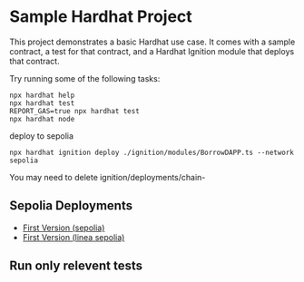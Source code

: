 # Sample Hardhat Project

This project demonstrates a basic Hardhat use case. It comes with a sample contract, a test for that contract, and a Hardhat Ignition module that deploys that contract.

Try running some of the following tasks:

```shell
npx hardhat help
npx hardhat test
REPORT_GAS=true npx hardhat test
npx hardhat node
```

deploy to sepolia

```shell
npx hardhat ignition deploy ./ignition/modules/BorrowDAPP.ts --network sepolia
```
You may need to delete ignition/deployments/chain-<something>

## Sepolia Deployments
- [First Version (sepolia)](https://sepolia.etherscan.io/address/0x7228856ED40d2812dEDAF33Ea4366be331300048#code)
- [First Version (linea sepolia)](https://sepolia.lineascan.build/address/0x43cb588c5603a1afc5e784493be091f444b6ab5b#code)


## Run only relevent tests